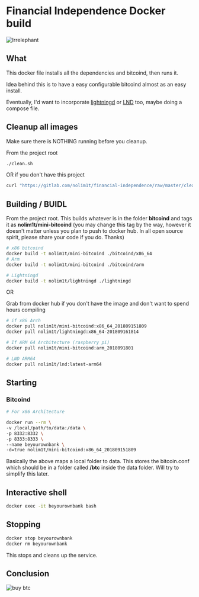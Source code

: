 # Financial Independence Docker build

![Irrelephant](https://gitlab.com/nolim1t/financial-independence/raw/master/irrelephant.png)

## What

This docker file installs all the dependencies and bitcoind, then runs it.

Idea behind this is to have a easy configurable bitcoind almost as an easy install.

Eventually, I'd want to incorporate [lightningd](https://github.com/ElementsProject/lightning) or [LND](https://github.com/lightningnetwork/lnd) too, maybe doing a compose file.

## Cleanup all images

Make sure there is NOTHING running before you cleanup. 

From the project root

```bash
./clean.sh
```

OR if you don't have this project

```bash
curl "https://gitlab.com/nolim1t/financial-independence/raw/master/clean.sh" 2>/dev/null | sh
```

## Building / BUIDL

From the project root. This builds whatever is in the folder **bitcoind** and tags it as **nolim1t/mini-bitcoind** (you may change this tag by the way, however it doesn't matter unless you plan to push to docker hub. In all open source spirit, please share your code if you do. Thanks)

```bash
# x86 bitcoind
docker build -t nolim1t/mini-bitcoind ./bitcoind/x86_64
# Arm
docker build -t nolim1t/mini-bitcoind ./bitcoind/arm

# Lightningd
docker build -t nolim1t/lightningd ./lightningd
```

OR

Grab from docker hub if you don't have the image and don't want to spend hours compiling

```bash
# if x86 Arch
docker pull nolim1t/mini-bitcoind:x86_64_201809151809
docker pull nolim1t/lightningd:x86_64-201809161814

# If ARM 64 Architecture (raspberry pi)
docker pull nolim1t/mini-bitcoind:arm_2018091801

# LND ARM64
docker pull nolim1t/lnd:latest-arm64
```

## Starting

### Bitcoind

```bash
# For x86 Architecture

docker run --rm \
-v /local/path/to/data:/data \
-p 8332:8332 \
-p 8333:8333 \
--name beyourownbank \
-d=true nolim1t/mini-bitcoind:x86_64_201809151809
```

Basically the above maps a local folder to data. This stores the bitcoin.conf which should be in a folder called **/btc** inside the data folder. Will try to simplify this later.

## Interactive shell

```bash
docker exec -it beyourownbank bash
```

## Stopping

```bash
docker stop beyourownbank
docker rm beyourownbank
```

This stops and cleans up the service.

## Conclusion

![buy btc](https://gitlab.com/nolim1t/financial-independence/raw/62573d151635e0170711bd9a7d45bb7e93299e2a/buybtc.png)

